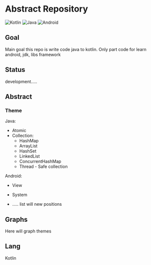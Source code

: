 # Abstract Repository
![Kotlin](https://img.shields.io/badge/kotlin-%237F52FF.svg?style=for-the-badge&logo=kotlin&logoColor=white)
![Java](https://img.shields.io/badge/java-%23ED8B00.svg?style=for-the-badge&logo=openjdk&logoColor=white)
![Android](https://img.shields.io/badge/Android-3DDC84?style=for-the-badge&logo=android&logoColor=white)

## Goal

Main goal this repo is write code java to kotlin.
Only part code for learn android, jdk, libs framework

## Status

development.....

## Abstract

### Theme

Java:

- Atomic
- Collection:
   - HashMap
   - ArrayList 
   - HashSet 
   - LinkedList
   - ConcurrentHashMap
   - Thread - Safe collection

Android:

- View

- System
- ..... list will new positions

## Graphs

Here will graph themes

## Lang
Kotlin


